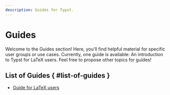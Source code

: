 ```yaml
---
description: Guides for Typst.
---
```


# Guides
Welcome to the Guides section! Here, you'll find helpful material for specific
user groups or use cases. Currently, one guide is available: An introduction
to Typst for LaTeX users. Feel free to propose other topics for guides!

## List of Guides { #list-of-guides }
- [Guide for LaTeX users]($guides/guide-for-latex-users)
